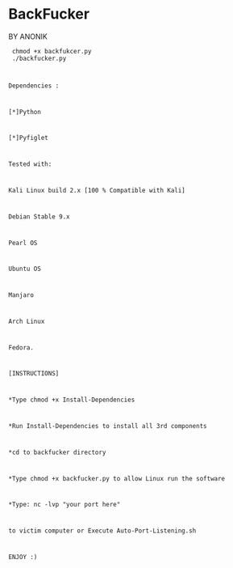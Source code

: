 # BackFucker

  BY ANONIK 
  
  <code> chmod +x backfukcer.py </code>
  <br>
  <code> ./backfucker.py




Dependencies :

[*]Python

[*]Pyfiglet

Tested with:

Kali Linux build 2.x [100 % Compatible with Kali]


Debian Stable 9.x


Pearl OS


Ubuntu OS


Manjaro


Arch Linux


Fedora.


[INSTRUCTIONS]

*Type chmod +x Install-Dependencies

*Run Install-Dependencies to install all 3rd components

*cd to backfucker directory

*Type chmod +x backfucker.py to allow Linux run the software

*Type:  nc -lvp "your port here"

  to victim computer or Execute Auto-Port-Listening.sh

ENJOY :)

